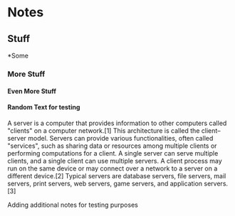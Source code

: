 # Notes

## Stuff

*Some

### More Stuff

#### Even More Stuff

#### Random Text for testing

A server is a computer that provides information to other computers called "clients" on a computer network.[1] This architecture is called the client–server model. Servers can provide various functionalities, often called "services", such as sharing data or resources among multiple clients or performing computations for a client. A single server can serve multiple clients, and a single client can use multiple servers. A client process may run on the same device or may connect over a network to a server on a different device.[2] Typical servers are database servers, file servers, mail servers, print servers, web servers, game servers, and application servers.[3]

Adding additional notes for testing purposes
